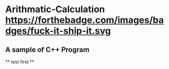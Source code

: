 # Arithmatic-Calculation https://forthebadge.com/images/badges/fuck-it-ship-it.svg
## A sample of C++ Program ##
** test first **
